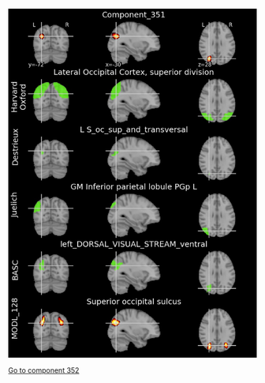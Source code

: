 


![351](preliminary/351.jpg "Component 351")

[Go to component 352](https://parietal-inria.github.io/MODL_atlas/1024/352 "Component 352")